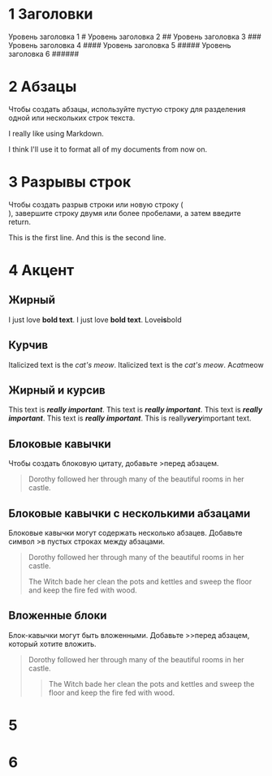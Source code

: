 # 1 Заголовки

Уровень заголовка 1 #
Уровень заголовка 2 ##
Уровень заголовка 3 ###
Уровень заголовка 4 ####
Уровень заголовка 5 #####
Уровень заголовка 6 ######

# 2 Абзацы

Чтобы создать абзацы, используйте пустую строку для разделения одной или нескольких строк текста.

I really like using Markdown.

I think I'll use it to format all of my documents from now on.

# 3 Разрывы строк

Чтобы создать разрыв строки или новую строку ( <br>), завершите строку двумя или более пробелами, а затем введите return.

This is the first line.  And this is the second line.

# 4 Акцент

## Жирный

I just love **bold text**.
I just love __bold text__.
Love**is**bold

## Курчив

Italicized text is the *cat's meow*.
Italicized text is the _cat's meow_.
A*cat*meow

## Жирный и курсив

This text is ***really important***.
This text is ___really important___.
This text is __*really important*__.
This text is **_really important_**.
This is really***very***important text.

## Блоковые кавычки

Чтобы создать блоковую цитату, добавьте >перед абзацем.

> Dorothy followed her through many of the beautiful rooms in her castle.

## Блоковые кавычки с несколькими абзацами

Блоковые кавычки могут содержать несколько абзацев. Добавьте символ >в пустых строках между абзацами.

> Dorothy followed her through many of the beautiful rooms in her castle.
>
> The Witch bade her clean the pots and kettles and sweep the floor and keep the fire fed with wood.

## Вложенные блоки

Блок-кавычки могут быть вложенными. Добавьте >>перед абзацем, который хотите вложить.

> Dorothy followed her through many of the beautiful rooms in her castle.
>
>> The Witch bade her clean the pots and kettles and sweep the floor and keep the fire fed with wood.

# 5

# 6
